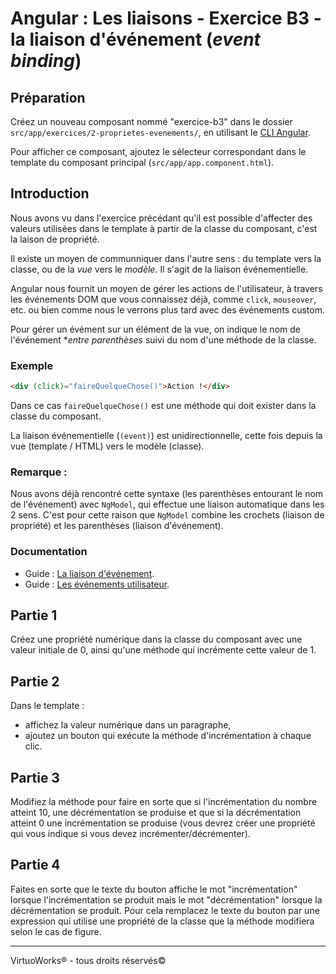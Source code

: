 # Angular : Les liaisons - Exercice B3 - la liaison d'événement (_event binding_)


## Préparation
Créez un nouveau composant nommé "exercice-b3" dans le dossier `src/app/exercices/2-proprietes-evenements/`, en utilisant le [CLI Angular](https://angular.io/cli).

Pour afficher ce composant, ajoutez le sélecteur correspondant dans le template du composant principal (`src/app/app.component.html`).


## Introduction

Nous avons vu dans l'exercice précédant qu'il est possible d'affecter des valeurs utilisées dans le template à partir de la classe du composant, c'est la laison de propriété.

Il existe un moyen de communniquer dans l'autre sens : du template vers la classe, ou de la _vue_ vers le _modèle_. Il s'agit de la liaison événementielle.

Angular nous fournit un moyen de gérer les actions de l'utilisateur, à travers les événements DOM que vous connaissez déjà, comme `click`, `mouseover`, etc. ou bien comme nous le verrons plus tard avec des événements custom.

Pour gérer un évément sur un élément de la vue, on indique le nom de l'événement **entre parenthèses* suivi du nom d'une méthode de la classe.

### Exemple
``` html
<div (click)="faireQuelqueChose()">Action !</div>
```

Dans ce cas `faireQuelqueChose()` est une méthode qui doit exister dans la classe du composant.

La liaison événementielle (`(event)`) est unidirectionnelle, cette fois depuis la vue (template / HTML) vers le modèle (classe).

### Remarque :
Nous avons déjà rencontré cette syntaxe (les parenthèses entourant le nom de l'événement) avec `NgModel`, qui effectue une liaison automatique dans les 2 sens. C'est pour cette raison que `NgModel` combine les crochets (liaison de propriété) et les parenthèses (liaison d'événement).

### Documentation
- Guide : [La liaison d'événement](https://angular.io/guide/template-syntax#event-binding-event).
- Guide : [Les événements utilisateur](https://angular.io/guide/user-input).


## Partie 1
Créez une propriété numérique dans la classe du composant avec une valeur initiale de 0, ainsi qu'une méthode qui incrémente cette valeur de 1.


## Partie 2
Dans le template :
- affichez la valeur numérique dans un paragraphe,
- ajoutez un bouton qui exécute la méthode d'incrémentation à chaque clic.


## Partie 3
Modifiez la méthode pour faire en sorte que si l'incrémentation du nombre atteint 10, une décrémentation se produise et que si la décrémentation atteint 0 une incrémentation se produise (vous devrez créer une propriété qui vous indique si vous devez incrémenter/décrémenter).


## Partie 4
Faites en sorte que le texte du bouton affiche le mot "incrémentation" lorsque l'incrémentation se produit mais le mot "décrémentation" lorsque la décrémentation se produit. Pour cela remplacez le texte du bouton par une expression qui utilise une propriété de la classe que la méthode modifiera selon le cas de figure.

---

VirtuoWorks® - tous droits réservés©